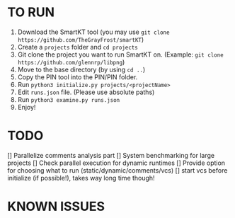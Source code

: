 # TO RUN

1. Download the SmartKT tool (you may use `git clone https://github.com/TheGrayFrost/smartKT`)
2. Create a `projects` folder and `cd projects`
3. Git clone the project you want to run SmartKT on. (Example: `git clone https://github.com/glennrp/libpng`)
4. Move to the base directory (by using `cd ..`)
5. Copy the PIN tool into the PIN/PIN folder.
6. Run `python3 initialize.py projects/<projectName>`
7. Edit `runs.json` file. (Please use absolute paths)
8. Run `python3 examine.py runs.json`
9. Enjoy!

# TODO
[] Parallelize comments analysis part
[] System benchmarking for large projects
[] Check parallel execution for dynamic runtimes
[] Provide option for choosing what to run (static/dynamic/comments/vcs)
[] start vcs before initialize (if possible!), takes way long time though! 


# KNOWN ISSUES